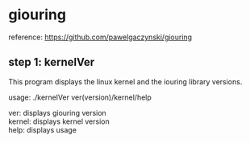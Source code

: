 # giouring
reference: https://github.com/pawelgaczynski/giouring  

## step 1: kernelVer 
This program displays the linux kernel and the iouring library versions.  

usage: ./kernelVer ver(version)/kernel/help  

ver: displays giouring version  
kernel: displays kernel version  
help: displays usage  



